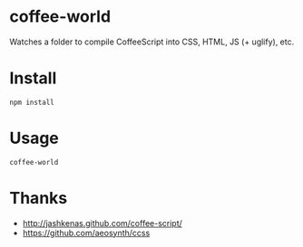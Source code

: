 # coffee-world
Watches a folder to compile CoffeeScript into CSS, HTML, JS (+ uglify), etc.

# Install
    npm install

# Usage
    coffee-world

# Thanks
* http://jashkenas.github.com/coffee-script/
* https://github.com/aeosynth/ccss